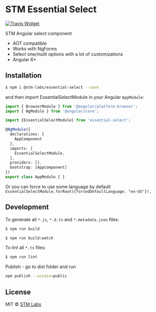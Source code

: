 # STM Essential Select

[![Travis Widget]][Travis]

[Travis]: https://travis-ci.org/stm-labs/essential-select
[Travis Widget]: https://travis-ci.org/stm-labs/essential-select.svg?branch=master

STM Angular select component

 - AOT compatible
 - Works with NgForms
 - Select one/multi options with a lot of customizations
 - Angular 6+

## Installation

```bash
$ npm i @stm-labs/essential-select --save
```

and then import EssentialSelectModule in your Angular `AppModule`:

```typescript
import { BrowserModule } from '@angular/platform-browser';
import { NgModule } from '@angular/core';

import {EssentialSelectModule} from 'essential-select';

@NgModule({
  declarations: [
    AppComponent
  ],
  imports: [
    EssentialSelectModule,
  ],
  providers: [],
  bootstrap: [AppComponent]
})
export class AppModule { }
```

Or you can force to use some language by default
`EssentialSelectModule.forRoot({forcedDefaultLanguage: "en-US"}),`

## Development

To generate all `*.js`, `*.d.ts` and `*.metadata.json` files:

```bash
$ npm run build
```

```bash
$ npm run build:watch
```

To lint all `*.ts` files:

```bash
$ npm run lint
```

Publish - go to dist folder and run
```bash
npm publish --access=public
```

## License

MIT © [STM Labs](http://stm-labs.ru)
